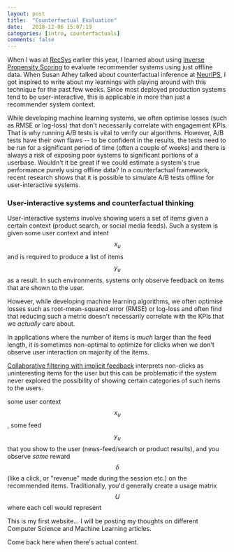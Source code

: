 ```yaml
---
layout: post
title:  "Counterfactual Evaluation"
date:   2018-12-06 15:07:19
categories: [intro, counterfactuals]
comments: false
---
```


When I was at [RecSys](https://recsys.acm.org/recsys18/) earlier this year, I learned about using [Inverse Propensity Scoring](https://en.wikipedia.org/wiki/Inverse_probability_weighting) to evaluate recommender systems using just offline data. When Susan Athey talked about counterfactual inference at [NeurIPS](https://neurips.cc/Conferences/2018/Schedule?showEvent=10982), I got inspired to write about my learnings with playing around with this technique for the past few weeks. Since most deployed production systems tend to be user-interactive, this is applicable in more than just a recommender system context.

<!--more-->

While developing machine learning systems, we often optimise losses (such as RMSE or log-loss) that don't necessarily correlate with engagement KPIs. That is why running A/B tests is vital to verify our algorithms. However, A/B tests have their own flaws -- to be confident in the results, the tests need to be run for a significant period of time (often a couple of weeks) and there is always a risk of exposing poor systems to significant portions of a userbase. Wouldn't it be great if we could estimate a system's true performance purely using offline data? In a counterfactual framework, recent research shows that it is possible to simulate A/B tests offline for user-interactive systems.

### User-interactive systems and counterfactual thinking

User-interactive systems involve showing users a set of items given a certain context (product search, or social media feeds). Such a system is given some user context and intent $$ x_u $$ and is required to produce a list of items $$ y_u $$ as a result. In such environments, systems only observe feedback on items that are shown to the user. 



However, while developing machine learning algorithms, we often optimise losses such as root-mean-squared error (RMSE) or log-loss and often find that reducing such a metric doesn't necessarily correlate with the KPIs that we *actually* care about.

In applications where the number of items is *much* larger than the feed length, it is sometimes non-optimal to optimize for clicks when we don't observe user interaction on majority of the items.

[Collaborative filtering with implicit feedback](http://yifanhu.net/PUB/cf.pdf) interprets non-clicks as uninteresting items for the user but this can be problematic if the system never explored the possibility of showing certain categories of such items to the users. 

some user context $$ x_u $$, some feed $$ y_u $$ that you show to the user (news-feed/search or product results), and you observe *some* reward $$ \delta $$ (like a click, or "revenue" made during the session etc.) on the recommended items. Traditionally, you'd generally create a usage matrix $$ U $$ where each cell would represent

This is my first website... I will be posting my thoughts on different Computer Science and Machine Learning articles.

Come back here when there's actual content.
